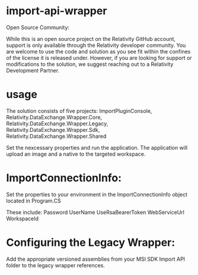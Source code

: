 # import-api-wrapper
Open Source Community:

While this is an open source project on the Relativity GitHub account, support is only available through the Relativity developer community. You are welcome to use the code and solution as you see fit within the confines of the license it is released under. However, if you are looking for support or modifications to the solution, we suggest reaching out to a Relativity Development Partner.

# usage
The solution consists of five projects: ImportPluginConsole, Relativity.DataExchange.Wrapper.Core, Relativity.DataExchange.Wrapper.Legacy, Relativity.DataExchange.Wrapper.Sdk, Relativity.DataExchange.Wrapper.Shared

Set the nexcessary properties and run the application. The application will upload an image and a native to the targeted workspace.

# ImportConnectionInfo:

Set the properties to your environment in the ImportConnectionInfo object located in Program.CS

These include: 
  Password 
  UserName 
	UseRsaBearerToken 
	WebServiceUrl 
	WorkspaceId 
  
 # Configuring the Legacy Wrapper:
 Add the appropriate versioned assemblies from your MSI SDK Import API folder to the legacy wrapper references.
